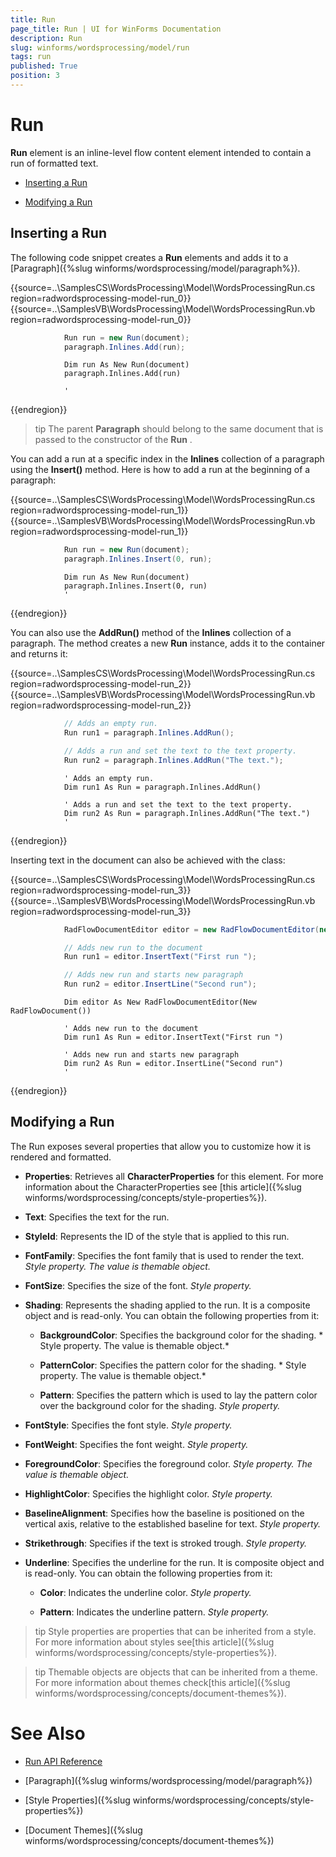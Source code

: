 ```yaml
---
title: Run
page_title: Run | UI for WinForms Documentation
description: Run
slug: winforms/wordsprocessing/model/run
tags: run
published: True
position: 3
---
```


# Run

__Run__ element is an inline-level flow content element intended to contain a run of formatted text.

* [Inserting a Run](#inserting-a-run)

* [Modifying a Run](#modifying-a-run)

## Inserting a Run

The following code snippet creates a __Run__ elements and adds it to a [Paragraph]({%slug winforms/wordsprocessing/model/paragraph%}).

{{source=..\SamplesCS\WordsProcessing\Model\WordsProcessingRun.cs region=radwordsprocessing-model-run_0}} 
{{source=..\SamplesVB\WordsProcessing\Model\WordsProcessingRun.vb region=radwordsprocessing-model-run_0}} 

````C#
            Run run = new Run(document);
            paragraph.Inlines.Add(run);
````
````VB.NET
            Dim run As New Run(document)
            paragraph.Inlines.Add(run)

            '
````

{{endregion}} 

>tip The parent __Paragraph__ should belong to the same document that is passed to the constructor of the __Run__ .
>

You can add a run at a specific index in the __Inlines__ collection of a paragraph using the __Insert()__ method. Here is how to add a run at the beginning of a paragraph:

{{source=..\SamplesCS\WordsProcessing\Model\WordsProcessingRun.cs region=radwordsprocessing-model-run_1}} 
{{source=..\SamplesVB\WordsProcessing\Model\WordsProcessingRun.vb region=radwordsprocessing-model-run_1}} 

````C#
            Run run = new Run(document);
            paragraph.Inlines.Insert(0, run);
````
````VB.NET
            Dim run As New Run(document)
            paragraph.Inlines.Insert(0, run)
            '
````

{{endregion}} 

You can also use the __AddRun()__ method of the __Inlines__ collection of a paragraph. The method creates a new __Run__ instance, adds it to the container and returns it:

{{source=..\SamplesCS\WordsProcessing\Model\WordsProcessingRun.cs region=radwordsprocessing-model-run_2}} 
{{source=..\SamplesVB\WordsProcessing\Model\WordsProcessingRun.vb region=radwordsprocessing-model-run_2}} 

````C#
            // Adds an empty run.
            Run run1 = paragraph.Inlines.AddRun();

            // Adds a run and set the text to the text property.
            Run run2 = paragraph.Inlines.AddRun("The text.");
````
````VB.NET
            ' Adds an empty run.
            Dim run1 As Run = paragraph.Inlines.AddRun()

            ' Adds a run and set the text to the text property.
            Dim run2 As Run = paragraph.Inlines.AddRun("The text.")
            '
````

{{endregion}}

Inserting text in the document can also be achieved with the [](6a2a5fb7-6df2-48a1-9d21-d8d25526695d) class:

{{source=..\SamplesCS\WordsProcessing\Model\WordsProcessingRun.cs region=radwordsprocessing-model-run_3}} 
{{source=..\SamplesVB\WordsProcessing\Model\WordsProcessingRun.vb region=radwordsprocessing-model-run_3}} 

````C#
            RadFlowDocumentEditor editor = new RadFlowDocumentEditor(new RadFlowDocument());

            // Adds new run to the document
            Run run1 = editor.InsertText("First run ");

            // Adds new run and starts new paragraph
            Run run2 = editor.InsertLine("Second run");
````
````VB.NET
            Dim editor As New RadFlowDocumentEditor(New RadFlowDocument())

            ' Adds new run to the document
            Dim run1 As Run = editor.InsertText("First run ")

            ' Adds new run and starts new paragraph
            Dim run2 As Run = editor.InsertLine("Second run")
            '
````

{{endregion}}

## Modifying a Run

The Run exposes several properties that allow you to customize how it is rendered and formatted.


* __Properties__: Retrieves all __CharacterProperties__ for this element. For more information about the CharacterProperties see [this article]({%slug winforms/wordsprocessing/concepts/style-properties%}).
            

* __Text__: Specifies the text for the run.
            

* __StyleId__: Represents the ID of the style that is applied to this run.
            

* __FontFamily__: Specifies the font family that is used to render the text. *Style property. The value is themable object.*

* __FontSize__: Specifies the size of the font. *Style property.*

* __Shading__: Represents the shading applied to the run. It is a composite object and is read-only. You can obtain the following properties from it:

  * __BackgroundColor__: Specifies the background color for the shading. * Style property. The value is themable object.*

  * __PatternColor__: Specifies the pattern color for the shading. * Style property. The value is themable object.*

  * __Pattern__: Specifies the pattern which is used to lay the pattern color over the background color for the shading. *Style property.*

* __FontStyle__: Specifies the font style. *Style property.*

* __FontWeight__:  Specifies the font weight. *Style property.*

* __ForegroundColor__:  Specifies the foreground color. *Style property. The value is themable object.*

* __HighlightColor__: Specifies the highlight color. *Style property.*

* __BaselineAlignment__: Specifies how the baseline is positioned on the vertical axis, relative to the established baseline for text. *Style property.*

* __Strikethrough__: Specifies if the text is stroked trough. *Style property.*

* __Underline__: Specifies the underline for the run. It is composite object and is read-only. You can obtain the following properties from it:
            
  * __Color__: Indicates the underline color. *Style property.*

  * __Pattern__: Indicates the underline pattern. *Style property.*

>tip Style properties are properties that can be inherited from a style. For more information about styles see[this article]({%slug winforms/wordsprocessing/concepts/style-properties%}).
>


>tip Themable objects are objects that can be inherited from a theme. For more information about themes check[this article]({%slug winforms/wordsprocessing/concepts/document-themes%}).
>


# See Also

 * [Run API Reference](http://www.telerik.com/help/winforms/allmembers_t_telerik_windows_documents_flow_model_run.html)

 * [Paragraph]({%slug winforms/wordsprocessing/model/paragraph%})

 * [Style Properties]({%slug winforms/wordsprocessing/concepts/style-properties%})

 * [Document Themes]({%slug winforms/wordsprocessing/concepts/document-themes%})
